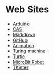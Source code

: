 Web Sites
=========

* [Arduino](https://www.arduino.cc/en/Tutorial/SerialCallResponse)
* [CAS](https://community.computingatschool.org.uk/users/33254)
* [Markdown](https://www.markdownguide.org/cheat-sheet)
* [GitHub](https://github.com/MarkGadsby)
* [Animation](https://learn.wecode24.com/animation-with-turtle-graphics)
* [Turing machine](https://www.cl.cam.ac.uk/projects/raspberrypi/tutorials/turing-machine/one.html)
* [Turtle](https://www.turtle.ox.ac.uk)
* [MicroBit Robot](http://www.catshill.com/robot)
* [TKinter](https://tkdocs.com/tutorial/index.html)